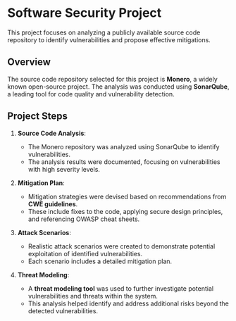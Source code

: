 # Software Security Project  

This project focuses on analyzing a publicly available source code repository to identify vulnerabilities and propose effective mitigations.  

## Overview  
The source code repository selected for this project is **Monero**, a widely known open-source project. The analysis was conducted using **SonarQube**, a leading tool for code quality and vulnerability detection.  

## Project Steps  
1. **Source Code Analysis**:  
   - The Monero repository was analyzed using SonarQube to identify vulnerabilities.  
   - The analysis results were documented, focusing on vulnerabilities with high severity levels.  

2. **Mitigation Plan**:  
   - Mitigation strategies were devised based on recommendations from **CWE guidelines**.  
   - These include fixes to the code, applying secure design principles, and referencing OWASP cheat sheets.  

3. **Attack Scenarios**:  
   - Realistic attack scenarios were created to demonstrate potential exploitation of identified vulnerabilities.  
   - Each scenario includes a detailed mitigation plan.  

4. **Threat Modeling**:  
   - A **threat modeling tool** was used to further investigate potential vulnerabilities and threats within the system.  
   - This analysis helped identify and address additional risks beyond the detected vulnerabilities.  

